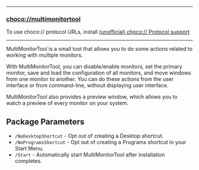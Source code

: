 
---

### [choco://multimonitortool](choco://multimonitortool)

To use choco:// protocol URLs, install [(unofficial) choco:// Protocol support](https://community.chocolatey.org/packages/choco-protocol-support)

---

MultiMonitorTool is a small tool that allows you to do some actions related to working with multiple monitors.

With MultiMonitorTool, you can disable/enable monitors, set the primary monitor, save and load the configuration of all monitors, and move windows from one monitor to another. You can do these actions from the user interface or from command-line, without displaying user interface.

MultiMonitorTool also provides a preview window, which allows you to watch a preview of every monitor on your system.

## Package Parameters

* `/NoDesktopShortcut` - Opt out of creating a Desktop shortcut.
* `/NoProgramsShortcut` - Opt out of creating a Programs shortcut in your Start Menu.
* `/Start` - Automatically start MultiMonitorTool after installation completes.
